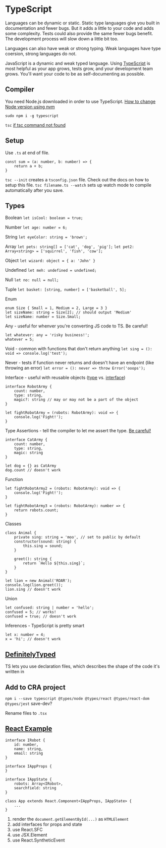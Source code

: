 # TypeScript

Languages can be dynamic or static. Static type languages give you built in documentation and fewer bugs. But it adds a little to your code and adds some complexity. Tests could also provide the same fewer bugs benefit. The development process will slow down a little bit too.

Languages can also have weak or strong typing. Weak languages have type coersion, strong languages do not.

JavaScript is a dynamic and weak typed language. Using [TypeScript](https://www.typescriptlang.org/) is most helpful as your app grows, tests grow, and your development team grows. You'll want your code to be as self-documenting as possible.

## Compiler

You need Node.js downloaded in order to use TypeScript. [How to change Node version using nvm](https://www.sitepoint.com/quick-tip-multiple-versions-node-nvm/)

`sudo npm i -g typescript` 

`tsc` [if tsc command not found](https://stackoverflow.com/questions/39404922/tsc-command-not-found-in-compiling-typescript)

## Setup

Use `.ts` at end of file.

```
const sum = (a: number, b: number) => {
    return a + b;
}
```

`tsc --init` creates a `tsconfig.json` file. Check out the docs on how to setup this file.
`tsc filename.ts --watch` sets up watch mode to compile automatically after you save.

## Types

Boolean
`let isCool: boolean = true;`

Number
`let age: number = 6;`

String
`let eyeColor: string = 'brown';`

Array
`let pets: string[] = ['cat', 'dog', 'pig'];`
`let pet2: Array<string> = ['squirrel', 'fish', 'cow'];`

Object
`let wizard: object = { a: 'John' }`

Undefined
`let meh: undefined = undefined;`

Null
`let no: null = null;`

Tuple
`let basket: [string, number] = ['basketball', 5];`

Enum
```
enum Size { Small = 1, Medium = 2, Large = 3 }
let sizeName: string = Size[2]; // should output 'Medium'
let sizeName: number = Size.Small;
```

Any - useful for whenver you're converting JS code to TS. Be careful!
```
let whatever: any = 'risky business!';
whatever = 5;
```

Void - common with functions that don't return anything
`let sing = (): void => console.log('test');`

Never - tests if function never returns and doesn't have an endpoint (like throwing an error)
`let error = (): never => throw Error('ooops');`

Interface - useful with reusable objects ([type](https://medium.com/@martin_hotell/interface-vs-type-alias-in-typescript-2-7-2a8f1777af4c) vs. [interface](https://www.briangonzalez.org/post/interface-types-vs-type-aliases-typescript))
```
interface RobotArmy {
    count: number,
    type: string,
    magic?: string // may or may not be a part of the object
}

let fightRobotArmy = (robots: RobotArmy): void => {
    console.log('Fight!');
}
```

Type Assertions - tell the compiler to let me assert the type. [Be careful!](https://basarat.gitbook.io/typescript/type-system/type-assertion)
```
interface CatArmy {
    count: number,
    type: string,
    magic: string
}

let dog = {} as CatArmy
dog.count // doesn't work
```

Function
```
let fightRobotArmy2 = (robots: RobotArmy): void => {
    console.log('Fight!');
}

let fightRobotArmy3 = (robots: RobotArmy): number => {
    return robots.count;
}
```

Classes
```
class Animal {
    private sing: string = 'moo', // set to public by default
    constructor(sound: string) {
        this.sing = sound;
    }
    
    greet(): string {
        return `Hello ${this.sing}`;
    }
}

let lion = new Animal('ROAR');
console.log(lion.greet());
lion.sing // doesn't work
```

Union
```
let confused: string | number = 'hello';
confused = 5; // works!
confused = true; // doesn't work
```

Inferences - TypeScript is pretty smart
```
let x: number = 4;
x = 'hi'; // doesn't work
```

## [DefinitelyTyped](https://definitelytyped.org/)

TS lets you use declaration files, which describes the shape of the code it's written in

## Add to CRA project

`npm i --save typescript @types/node @types/react @types/react-dom @types/jest` save-dev?

Rename files to `.tsx`

## [React Example](https://github.com/aneagoie/robofriends-typescript-completed)

```
interface IRobot {
    id: number,
    name: string,
    email: string
}

interface IAppProps {
}

interface IAppState {
    robots: Array<IRobot>,
    searchfield: string
}

class App extends React.Component<IAppProps, IAppState> {
    ...
}
```

1. render the `document.getElementById(...)` as `HTMLElement`
2. add interfaces for props and state
3. use React.SFC<elementprops>
4. use JSX.Element
5. use React.SyntheticEvent<HTMLInputElement>